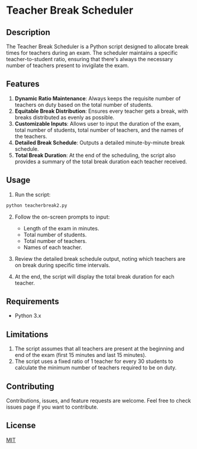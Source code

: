
# Teacher Break Scheduler

## Description
The Teacher Break Scheduler is a Python script designed to allocate break times for teachers during an exam. The scheduler maintains a specific teacher-to-student ratio, ensuring that there's always the necessary number of teachers present to invigilate the exam.

## Features

1. **Dynamic Ratio Maintenance**: Always keeps the requisite number of teachers on duty based on the total number of students.
2. **Equitable Break Distribution**: Ensures every teacher gets a break, with breaks distributed as evenly as possible.
3. **Customizable Inputs**: Allows user to input the duration of the exam, total number of students, total number of teachers, and the names of the teachers.
4. **Detailed Break Schedule**: Outputs a detailed minute-by-minute break schedule.
5. **Total Break Duration**: At the end of the scheduling, the script also provides a summary of the total break duration each teacher received.

## Usage

1. Run the script:
```bash
python teacherbreak2.py
```

2. Follow the on-screen prompts to input:
   - Length of the exam in minutes.
   - Total number of students.
   - Total number of teachers.
   - Names of each teacher.

3. Review the detailed break schedule output, noting which teachers are on break during specific time intervals.

4. At the end, the script will display the total break duration for each teacher.

## Requirements

- Python 3.x

## Limitations

1. The script assumes that all teachers are present at the beginning and end of the exam (first 15 minutes and last 15 minutes).
2. The script uses a fixed ratio of 1 teacher for every 30 students to calculate the minimum number of teachers required to be on duty.

## Contributing

Contributions, issues, and feature requests are welcome. Feel free to check issues page if you want to contribute.

## License

[MIT](https://choosealicense.com/licenses/mit/)

